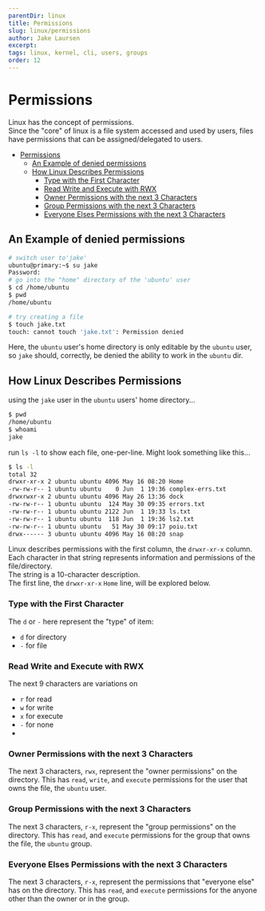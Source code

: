 ```yaml
---
parentDir: linux
title: Permissions
slug: linux/permissions
author: Jake Laursen
excerpt: 
tags: linux, kernel, cli, users, groups
order: 12
---
```


# Permissions
Linux has the concept of permissions.  
Since the "core" of linux is a file system accessed and used by users, files have permissions that can be assigned/delegated to users.  


- [Permissions](#permissions)
  - [An Example of denied permissions](#an-example-of-denied-permissions)
  - [How Linux Describes Permissions](#how-linux-describes-permissions)
    - [Type with the First Character](#type-with-the-first-character)
    - [Read Write and Execute with RWX](#read-write-and-execute-with-rwx)
    - [Owner Permissions with the next 3 Characters](#owner-permissions-with-the-next-3-characters)
    - [Group Permissions with the next 3 Characters](#group-permissions-with-the-next-3-characters)
    - [Everyone Elses Permissions with the next 3 Characters](#everyone-elses-permissions-with-the-next-3-characters)


## An Example of denied permissions
```bash
# switch user to'jake'
ubuntu@primary:~$ su jake
Password: 
# go into the "home" directory of the 'ubuntu' user
$ cd /home/ubuntu
$ pwd
/home/ubuntu

# try creating a file
$ touch jake.txt
touch: cannot touch 'jake.txt': Permission denied
```
Here, the `ubuntu` user's home directory is only editable by the `ubuntu` user, so `jake` should, correctly, be denied the ability to work in the `ubuntu` dir.   

## How Linux Describes Permissions
using the `jake` user in the `ubuntu` users' home directory...
```bash
$ pwd
/home/ubuntu
$ whoami
jake
```

run `ls -l` to show each file, one-per-line. Might look something like this...
```bash
$ ls -l
total 32
drwxr-xr-x 2 ubuntu ubuntu 4096 May 16 08:20 Home
-rw-rw-r-- 1 ubuntu ubuntu    0 Jun  1 19:36 complex-errs.txt
drwxrwxr-x 2 ubuntu ubuntu 4096 May 26 13:36 dock
-rw-rw-r-- 1 ubuntu ubuntu  124 May 30 09:35 errors.txt
-rw-rw-r-- 1 ubuntu ubuntu 2122 Jun  1 19:33 ls.txt
-rw-rw-r-- 1 ubuntu ubuntu  118 Jun  1 19:36 ls2.txt
-rw-rw-r-- 1 ubuntu ubuntu   51 May 30 09:17 poiu.txt
drwx------ 3 ubuntu ubuntu 4096 May 16 08:20 snap
```  
Linux describes permissions with the first column, the `drwxr-xr-x` column. Each character in that string represents information and permissions of the file/directory.  
The string is a 10-character description.  
The first line, the `drwxr-xr-x` `Home` line, will be explored below.  

### Type with the First Character
The `d` or `-` here represent the "type" of item:
- `d` for directory
- `-` for file  

### Read Write and Execute with RWX  
The next 9 characters are variations on
- `r` for read
- `w` for write
- `x` for execute
- `-` for none  
- 
### Owner Permissions with the next 3 Characters
The next 3 characters, `rwx`, represent the "owner permissions" on the directory. This has `read`, `write`, and `execute` permissions for the user that owns the file, the `ubuntu` user.  

### Group Permissions with the next 3 Characters
The next 3 characters, `r-x`, represent the "group permissions" on the directory. This has `read`, and `execute` permissions for the group that owns the file, the `ubuntu` group.  

### Everyone Elses Permissions with the next 3 Characters
The next 3 characters, `r-x`, represent the permissions that "everyone else" has on the directory. This has `read`, and `execute` permissions for the anyone other than the owner or in the group.  



